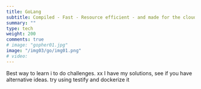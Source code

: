 ```yaml
---
title: GoLang
subtitle: Compiled - Fast - Resource efficient - and made for the cloud
summary: ""
type: tech
weight: 200
comments: true
# image: "gopher01.jpg"
image: "/img03/go/img01.png"
# video: 
---
```

Best way to learn i to do challenges.  xx
I have my solutions, see if you have alternative ideas.  try using testify and dockerize it
<!--more-->
